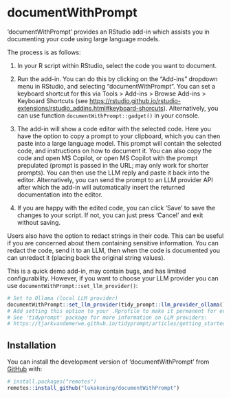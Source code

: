 
<!-- README.md is generated from README.Rmd. Please edit that file -->

# documentWithPrompt

<!-- badges: start -->
<!-- badges: end -->

‘documentWithPrompt’ provides an RStudio add-in which assists you in
documenting your code using large language models.

The process is as follows:

1)  In your R script within RStudio, select the code you want to
    document.

2)  Run the add-in. You can do this by clicking on the “Add-ins”
    dropdown menu in RStudio, and selecting “documentWithPrompt”. You
    can set a keyboard shortcut for this via Tools \> Add-ins \> Browse
    Add-ins \> Keyboard Shortcuts (see
    <https://rstudio.github.io/rstudio-extensions/rstudio_addins.html#keyboard-shorcuts>).
    Alternatively, you can use function `documentWithPrompt::gadget()`
    in your console.

3)  The add-in will show a code editor with the selected code. Here you
    have the option to copy a prompt to your clipboard, which you can
    then paste into a large language model. This prompt will contain the
    selected code, and instructions on how to document it. You can also
    copy the code and open MS Copilot, or open MS Copilot with the
    prompt prepulated (prompt is passed in the URL; may only work for
    shorter prompts). You can then use the LLM reply and paste it back
    into the editor. Alternatively, you can send the prompt to an LLM
    provider API after which the add-in will automatically insert the
    returned documentation into the editor.

4)  If you are happy with the edited code, you can click ‘Save’ to save
    the changes to your script. If not, you can just press ‘Cancel’ and
    exit without saving.

Users also have the option to redact strings in their code. This can be
useful if you are concerned about them containing sensitive information.
You can redact the code, send it to an LLM, then when the code is
documented you can unredact it (placing back the original string
values).

This is a quick demo add-in, may contain bugs, and has limited
configurability. However, if you want to choose your LLM provider you
can use `documentWithPrompt::set_llm_provider()`:

``` r
# Set to Ollama (local LLM provider)
documentWithPrompt::set_llm_provider(tidy_prompt::llm_provider_ollama())
# Add setting this option to your .Rprofile to make it permanent for every new R session
# See 'tidyprompt' package for more information on LLM providers: 
# https://tjarkvandemerwe.github.io/tidyprompt/articles/getting_started.html#setup-an-llm-provider
```

## Installation

You can install the development version of ‘documentWithPrompt’ from
[GitHub](https://github.com/lukakoning/documentWithPrompt) with:

``` r
# install.packages("remotes")
remotes::install_github("lukakoning/documentWithPrompt")
```
